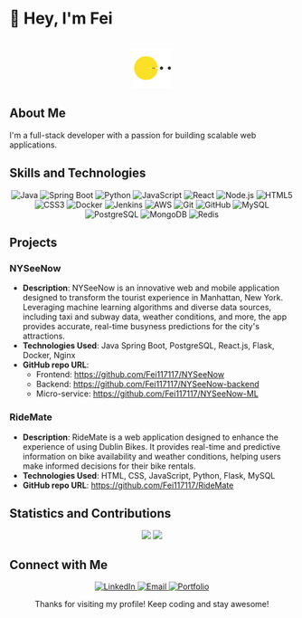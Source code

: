 # 👋 Hey, I'm Fei
<div align="center">
	<br>
	<img src="https://raw.githubusercontent.com/Aniket965/Aniket965/master/pacman.svg?sanitize=true" width="70" height="70">
</div>

## About Me
I'm a full-stack developer with a passion for building scalable web applications.

## Skills and Technologies
<p align="center">
  <img alt="Java" src="https://img.shields.io/badge/-Java-007396?style=flat-square&logo=java&logoColor=white" />
  <img alt="Spring Boot" src="https://img.shields.io/badge/-SpringBoot-6DB33F?style=flat-square&logo=springboot&logoColor=white" />
  <img alt="Python" src="https://img.shields.io/badge/-Python-3776AB?style=flat-square&logo=python&logoColor=white" />
  <img alt="JavaScript" src="https://img.shields.io/badge/-JavaScript-F7DF1E?style=flat-square&logo=javascript&logoColor=black" />
  <img alt="React" src="https://img.shields.io/badge/-React-61DAFB?style=flat-square&logo=react&logoColor=black" />
  <img alt="Node.js" src="https://img.shields.io/badge/-Node.js-339933?style=flat-square&logo=nodedotjs&logoColor=white" />
  <img alt="HTML5" src="https://img.shields.io/badge/-HTML5-E34F26?style=flat-square&logo=html5&logoColor=white" />
  <img alt="CSS3" src="https://img.shields.io/badge/-CSS3-1572B6?style=flat-square&logo=css3&logoColor=white" />
  <img alt="Docker" src="https://img.shields.io/badge/-Docker-2496ED?style=flat-square&logo=docker&logoColor=white" />
  <img alt="Jenkins" src="https://img.shields.io/badge/-Jenkins-D24939?style=flat-square&logo=jenkins&logoColor=white" />
  <img alt="AWS" src="https://img.shields.io/badge/-AWS-232F3E?style=flat-square&logo=amazonaws&logoColor=white" />
  <img alt="Git" src="https://img.shields.io/badge/-Git-F05032?style=flat-square&logo=git&logoColor=white" />
  <img alt="GitHub" src="https://img.shields.io/badge/-GitHub-181717?style=flat-square&logo=github&logoColor=white" />
  <img alt="MySQL" src="https://img.shields.io/badge/-MySQL-4479A1?style=flat-square&logo=mysql&logoColor=white" />
  <img alt="PostgreSQL" src="https://img.shields.io/badge/-PostgreSQL-336791?style=flat-square&logo=postgresql&logoColor=white" />
  <img alt="MongoDB" src="https://img.shields.io/badge/-MongoDB-47A248?style=flat-square&logo=mongodb&logoColor=white" />
  <img alt="Redis" src="https://img.shields.io/badge/-Redis-DC382D?style=flat-square&logo=redis&logoColor=white" />
</p>

## Projects

### NYSeeNow
- **Description**: NYSeeNow is an innovative web and mobile application designed to transform the tourist experience in Manhattan, New York. Leveraging machine learning algorithms and diverse data sources, including taxi and subway data, weather conditions, and more, the app provides accurate, real-time busyness predictions for the city's attractions.
- **Technologies Used**: Java Spring Boot, PostgreSQL, React.js, Flask, Docker, Nginx
- **GitHub repo URL**:
  - Frontend: https://github.com/Fei117117/NYSeeNow
  - Backend: https://github.com/Fei117117/NYSeeNow-backend
  - Micro-service: https://github.com/Fei117117/NYSeeNow-ML

### RideMate
- **Description**: RideMate is a web application designed to enhance the experience of using Dublin Bikes. It provides real-time and predictive information on bike availability and weather conditions, helping users make informed decisions for their bike rentals.
- **Technologies Used**: HTML, CSS, JavaScript, Python, Flask, MySQL
- **GitHub repo URL**: https://github.com/Fei117117/RideMate

## Statistics and Contributions
<div align="center">
<span>  </span>
<img height="170px" src="https://github-readme-stats.vercel.app/api?username=Fei117117" />
<span>  </span>
<img height="170px" src="https://github-readme-stats.vercel.app/api/top-langs/?username=Fei117117&layout=compact&langs_count=8" />
<span>  </span>
</div>

## Connect with Me
<p align="center">
  <a href="Your LinkedIn URL">
    <img alt="LinkedIn" src="https://img.shields.io/badge/-LinkedIn-0077B5?style=flat-square&logo=linkedin&logoColor=white" />
  </a>
  <a href="mailto:fei.gao1515@gmail.com">
    <img alt="Email" src="https://img.shields.io/badge/-Email-D14836?style=flat-square&logo=gmail&logoColor=white" />
  </a>
  <a href="Your Portfolio URL">
    <img alt="Portfolio" src="https://img.shields.io/badge/-Portfolio-0A0A0A?style=flat-square" />
  </a>
</p>
<p align="center"> Thanks for visiting my profile! Keep coding and stay awesome! </p>
